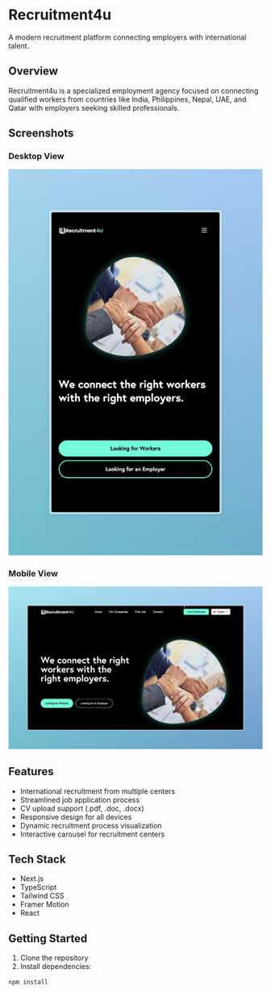 # Recruitment4u

A modern recruitment platform connecting employers with international talent.

## Overview

Recruitment4u is a specialized employment agency focused on connecting qualified workers from countries like India, Philippines, Nepal, UAE, and Qatar with employers seeking skilled professionals.

## Screenshots

### Desktop View
![Desktop View](/public/images/Recruitment4u-mobile.jpeg)

### Mobile View
![Mobile View](/public/images/Recruitment4u.jpeg)

## Features

- International recruitment from multiple centers
- Streamlined job application process
- CV upload support (.pdf, .doc, .docx)
- Responsive design for all devices
- Dynamic recruitment process visualization
- Interactive carousel for recruitment centers

## Tech Stack

- Next.js
- TypeScript
- Tailwind CSS
- Framer Motion
- React

## Getting Started

1. Clone the repository
2. Install dependencies:
```bash
npm install
